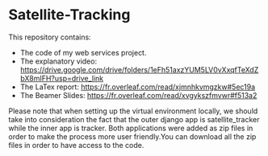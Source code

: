 # Satellite-Tracking
This repository contains:
- The code of my web services project.
- The explanatory video: https://drive.google.com/drive/folders/1eFh51axzYUM5LV0vXxqfTeXdZbX8mIFH?usp=drive_link
- The LaTex report: https://fr.overleaf.com/read/xjmnhkvmgzkw#5ec19a 
- The Beamer Slides: https://fr.overleaf.com/read/xvgykszfmvwr#f513a2


Please note that when setting up the virtual environment locally, we should take into consideration the fact that the outer django app is satellite_tracker while the inner app is tracker. Both applications were added as zip files in order to make the process more user friendly.You can download all the zip files in order to have access to the code.
